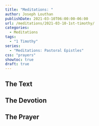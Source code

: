 ```yaml
---
title: "Meditations: "
author: Joseph Louthan
publishDate: 2021-03-10T06:00:00-06:00
url: /meditations/2021-03-10-1st-timothy/
categories:
  - Meditations
tags:
  - "1 Timothy"
series:
  - "Meditations: Pastoral Epistles"
css: "prayers"
showtoc: true
draft: true
---
```


## The Text


## The Devotion


## The Prayer

<div style="font-variant: small-caps;">

</div>

```text

```
